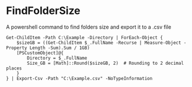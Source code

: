 # FindFolderSize
A powershell command to find folders size and export it to a .csv file



```
Get-ChildItem -Path C:\Example -Directory | ForEach-Object {
    $sizeGB = ((Get-ChildItem $_.FullName -Recurse | Measure-Object -Property Length -Sum).Sum / 1GB)
    [PSCustomObject]@{
        Directory = $_.FullName
        Size_GB = [Math]::Round($sizeGB, 2)  # Rounding to 2 decimal places
    }
} | Export-Csv -Path "C:\Example.csv" -NoTypeInformation

```
